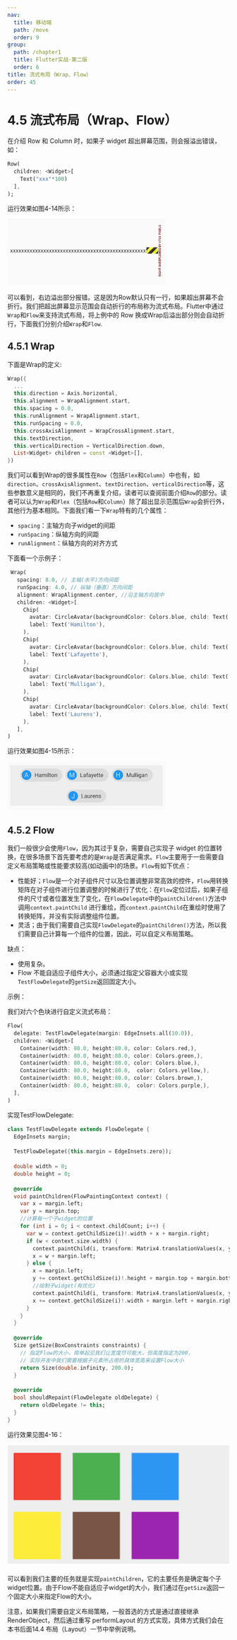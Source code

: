 ```yaml
---
nav:
  title: 移动端
  path: /move
  order: 9
group:
  path: /chapter1
  title: Flutter实战·第二版
  order: 6
title: 流式布局（Wrap、Flow）
order: 45
---
```


# 4.5 流式布局（Wrap、Flow）

在介绍 Row 和 Column 时，如果子 widget 超出屏幕范围，则会报溢出错误，如：

```dart
Row(
  children: <Widget>[
    Text("xxx"*100)
  ],
);
```

运行效果如图4-14所示：

![图4-14](./assets/4-14.563f1017.png)

可以看到，右边溢出部分报错。这是因为Row默认只有一行，如果超出屏幕不会折行。我们把超出屏幕显示范围会自动折行的布局称为流式布局。Flutter中通过`Wrap`和`Flow`来支持流式布局，将上例中的 Row 换成Wrap后溢出部分则会自动折行，下面我们分别介绍`Wrap`和`Flow`.

## 4.5.1 Wrap

下面是Wrap的定义:

```dart
Wrap({
  ...
  this.direction = Axis.horizontal,
  this.alignment = WrapAlignment.start,
  this.spacing = 0.0,
  this.runAlignment = WrapAlignment.start,
  this.runSpacing = 0.0,
  this.crossAxisAlignment = WrapCrossAlignment.start,
  this.textDirection,
  this.verticalDirection = VerticalDirection.down,
  List<Widget> children = const <Widget>[],
})
```

我们可以看到Wrap的很多属性在`Row`（包括`Flex`和`Column`）中也有，如`direction`、`crossAxisAlignment`、`textDirection`、`verticalDirection`等，这些参数意义是相同的，我们不再重复介绍，读者可以查阅前面介绍`Row`的部分。读者可以认为`Wrap`和`Flex`（包括`Row`和`Column`）除了超出显示范围后`Wrap`会折行外，其他行为基本相同。下面我们看一下`Wrap`特有的几个属性：

- `spacing`：主轴方向子widget的间距
- `runSpacing`：纵轴方向的间距
- `runAlignment`：纵轴方向的对齐方式

下面看一个示例子：

```dart
 Wrap(
   spacing: 8.0, // 主轴(水平)方向间距
   runSpacing: 4.0, // 纵轴（垂直）方向间距
   alignment: WrapAlignment.center, //沿主轴方向居中
   children: <Widget>[
     Chip(
       avatar: CircleAvatar(backgroundColor: Colors.blue, child: Text('A')),
       label: Text('Hamilton'),
     ),
     Chip(
       avatar: CircleAvatar(backgroundColor: Colors.blue, child: Text('M')),
       label: Text('Lafayette'),
     ),
     Chip(
       avatar: CircleAvatar(backgroundColor: Colors.blue, child: Text('H')),
       label: Text('Mulligan'),
     ),
     Chip(
       avatar: CircleAvatar(backgroundColor: Colors.blue, child: Text('J')),
       label: Text('Laurens'),
     ),
   ],
)
```

运行效果如图4-15所示：

![图4-15](./assets/4-15.632eedaf.png)

## 4.5.2 Flow

我们一般很少会使用`Flow`，因为其过于复杂，需要自己实现子 widget 的位置转换，在很多场景下首先要考虑的是`Wrap`是否满足需求。`Flow`主要用于一些需要自定义布局策略或性能要求较高(如动画中)的场景。`Flow`有如下优点：

- 性能好；`Flow`是一个对子组件尺寸以及位置调整非常高效的控件，`Flow`用转换矩阵在对子组件进行位置调整的时候进行了优化：在`Flow`定位过后，如果子组件的尺寸或者位置发生了变化，在`FlowDelegate`中的`paintChildren()`方法中调用`context.paintChild` 进行重绘，而`context.paintChild`在重绘时使用了转换矩阵，并没有实际调整组件位置。
- 灵活；由于我们需要自己实现`FlowDelegate`的`paintChildren()`方法，所以我们需要自己计算每一个组件的位置，因此，可以自定义布局策略。

缺点：

- 使用复杂。
- Flow 不能自适应子组件大小，必须通过指定父容器大小或实现`TestFlowDelegate`的`getSize`返回固定大小。

示例：

我们对六个色块进行自定义流式布局：

```dart
Flow(
  delegate: TestFlowDelegate(margin: EdgeInsets.all(10.0)),
  children: <Widget>[
    Container(width: 80.0, height:80.0, color: Colors.red,),
    Container(width: 80.0, height:80.0, color: Colors.green,),
    Container(width: 80.0, height:80.0, color: Colors.blue,),
    Container(width: 80.0, height:80.0,  color: Colors.yellow,),
    Container(width: 80.0, height:80.0, color: Colors.brown,),
    Container(width: 80.0, height:80.0,  color: Colors.purple,),
  ],
)
```

实现TestFlowDelegate:

```dart
class TestFlowDelegate extends FlowDelegate {
  EdgeInsets margin;

  TestFlowDelegate({this.margin = EdgeInsets.zero});

  double width = 0;
  double height = 0;

  @override
  void paintChildren(FlowPaintingContext context) {
    var x = margin.left;
    var y = margin.top;
    //计算每一个子widget的位置
    for (int i = 0; i < context.childCount; i++) {
      var w = context.getChildSize(i)!.width + x + margin.right;
      if (w < context.size.width) {
        context.paintChild(i, transform: Matrix4.translationValues(x, y, 0.0));
        x = w + margin.left;
      } else {
        x = margin.left;
        y += context.getChildSize(i)!.height + margin.top + margin.bottom;
        //绘制子widget(有优化)
        context.paintChild(i, transform: Matrix4.translationValues(x, y, 0.0));
        x += context.getChildSize(i)!.width + margin.left + margin.right;
      }
    }
  }

  @override
  Size getSize(BoxConstraints constraints) {
    // 指定Flow的大小，简单起见我们让宽度尽可能大，但高度指定为200，
    // 实际开发中我们需要根据子元素所占用的具体宽高来设置Flow大小
    return Size(double.infinity, 200.0);
  }

  @override
  bool shouldRepaint(FlowDelegate oldDelegate) {
    return oldDelegate != this;
  }
}
```

运行效果见图4-16：

![image-20241009225517390](./assets/image-20241009225517390.png)

可以看到我们主要的任务就是实现`paintChildren`，它的主要任务是确定每个子widget位置。由于Flow不能自适应子widget的大小，我们通过在`getSize`返回一个固定大小来指定Flow的大小。

注意，如果我们需要自定义布局策略，一般首选的方式是通过直接继承RenderObject，然后通过重写 performLayout 的方式实现，具体方式我们会在本书后面14.4 布局（Layout）一节中举例说明。
